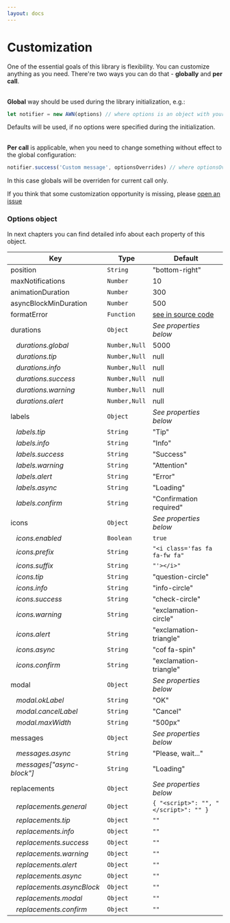 ```yaml
---
layout: docs
---
```


# Customization

One of the essential goals of this library is flexibility. You can customize anything as you need. There're two ways you can do that - **globally** and **per call**.<br><br>

**Global** way should be used during the library initialization, e.g.:
```javascript
let notifier = new AWN(options) // where options is an object with your custom values
```
Defaults will be used, if no options were specified during the initialization. <br><br>

**Per call** is applicable, when you need to change something without effect to the global configuration:
```javascript
notifier.success('Custom message', optionsOverrides) // where optionsOverrides is an object with your custom values
```
In this case globals will be overriden for current call only.


If you think that some customization opportunity is missing, please [open an issue](https://github.com/f3oall/awesome-notifications/issues/new)


### Options object

In next chapters you can find detailed info about each property of this object.

| Key                                         | Type          | Default                                |
| ------------------------------------------- | ------------- | -------------------------------------- |
| position                                    | `String`      | "bottom-right"                         |
| maxNotifications                            | `Number`      | 10                                     |
| animationDuration                           | `Number`      | 300                                    |
| asyncBlockMinDuration                       | `Number`      | 500                                    |
| formatError                                 | `Function`    | [see in source code](/src/defaults.js) |
| durations                                   | `Object`      | _See properties below_                 |
| &nbsp;&nbsp;&nbsp;_durations.global_        | `Number,Null` | 5000                                   |
| &nbsp;&nbsp;&nbsp;_durations.tip_           | `Number,Null` | null                                   |
| &nbsp;&nbsp;&nbsp;_durations.info_          | `Number,Null` | null                                   |
| &nbsp;&nbsp;&nbsp;_durations.success_       | `Number,Null` | null                                   |
| &nbsp;&nbsp;&nbsp;_durations.warning_       | `Number,Null` | null                                   |
| &nbsp;&nbsp;&nbsp;_durations.alert_         | `Number,Null` | null                                   |
| labels                                      | `Object`      | _See properties below_                 |
| &nbsp;&nbsp;&nbsp;_labels.tip_              | `String`      | "Tip"                                  |
| &nbsp;&nbsp;&nbsp;_labels.info_             | `String`      | "Info"                                 |
| &nbsp;&nbsp;&nbsp;_labels.success_          | `String`      | "Success"                              |
| &nbsp;&nbsp;&nbsp;_labels.warning_          | `String`      | "Attention"                            |
| &nbsp;&nbsp;&nbsp;_labels.alert_            | `String`      | "Error"                                |
| &nbsp;&nbsp;&nbsp;_labels.async_            | `String`      | "Loading"                              |
| &nbsp;&nbsp;&nbsp;_labels.confirm_          | `String`      | "Confirmation required"                |
| icons                                       | `Object`      | _See properties below_                 |
| &nbsp;&nbsp;&nbsp;_icons.enabled_           | `Boolean`     | `true`                                 |
| &nbsp;&nbsp;&nbsp;_icons.prefix_            | `String`      | `"<i class='fas fa fa-fw fa"`          |
| &nbsp;&nbsp;&nbsp;_icons.suffix_            | `String`      | `"'></i>"`                             |
| &nbsp;&nbsp;&nbsp;_icons.tip_               | `String`      | "question-circle"                      |
| &nbsp;&nbsp;&nbsp;_icons.info_              | `String`      | "info-circle"                          |
| &nbsp;&nbsp;&nbsp;_icons.success_           | `String`      | "check-circle"                         |
| &nbsp;&nbsp;&nbsp;_icons.warning_           | `String`      | "exclamation-circle"                   |
| &nbsp;&nbsp;&nbsp;_icons.alert_             | `String`      | "exclamation-triangle"                 |
| &nbsp;&nbsp;&nbsp;_icons.async_             | `String`      | "cof fa-spin"                          |
| &nbsp;&nbsp;&nbsp;_icons.confirm_           | `String`      | "exclamation-triangle"                 |
| modal                                       | `Object`      | _See properties below_                 |
| &nbsp;&nbsp;&nbsp;_modal.okLabel_           | `String`      | "OK"                                   |
| &nbsp;&nbsp;&nbsp;_modal.cancelLabel_       | `String`      | "Cancel"                               |
| &nbsp;&nbsp;&nbsp;_modal.maxWidth_          | `String`      | "500px"                                |
| messages                                    | `Object`      | _See properties below_                 |
| &nbsp;&nbsp;&nbsp;_messages.async_          | `String`      | "Please, wait..."                      |
| &nbsp;&nbsp;&nbsp;_messages["async-block"]_ | `String`      | "Loading"                              |
| replacements                                | `Object`      | _See properties below_                 |
| &nbsp;&nbsp;&nbsp;_replacements.general_    | `Object`      | `{ "<script>": "", "</script>": "" }`  |
| &nbsp;&nbsp;&nbsp;_replacements.tip_        | `Object`      | `""`                                   |
| &nbsp;&nbsp;&nbsp;_replacements.info_       | `Object`      | `""`                                   |
| &nbsp;&nbsp;&nbsp;_replacements.success_    | `Object`      | `""`                                   |
| &nbsp;&nbsp;&nbsp;_replacements.warning_    | `Object`      | `""`                                   |
| &nbsp;&nbsp;&nbsp;_replacements.alert_      | `Object`      | `""`                                   |
| &nbsp;&nbsp;&nbsp;_replacements.async_      | `Object`      | `""`                                   |
| &nbsp;&nbsp;&nbsp;_replacements.asyncBlock_ | `Object`      | `""`                                   |
| &nbsp;&nbsp;&nbsp;_replacements.modal_      | `Object`      | `""`                                   |
| &nbsp;&nbsp;&nbsp;_replacements.confirm_    | `Object`      | `""`                                   |
